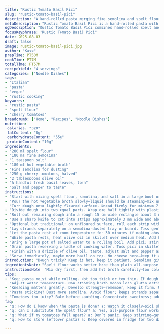 ```yaml
---
title: "Rustic Tomato Basil Pici"
slug: "rustic-tomato-basil-pici"
description: "A hand-rolled pasta merging fine semolina and spelt flour for robustness. Replaces water with hot vegetable broth for depth. Rolled into rough strands, then tossed with quick sautéed cherry tomatoes and fresh basil. Keeps firm bite with brief 7-minute cook. Finished with oil infusion and reserved pasta water for silkiness. Vegan, dairy-free, and nut-free."
metaDescription: "Rustic Tomato Basil Pici is a hand-rolled pasta with deep flavor from vegetable broth, tossed with cherry tomatoes and fresh basil."
ogDescription: "Rustic Tomato Basil Pici combines hand-rolled spelt and semolina pasta with sautéed cherry tomatoes and fresh basil for a robust vegan dish."
focusKeyphrase: "Rustic Tomato Basil Pici"
date: 2025-08-03
draft: false
image: rustic-tomato-basil-pici.jpg
author: "Kate"
prepTime: PT50M
cookTime: PT7M
totalTime: PT57M
recipeYield: "4 servings"
categories: ["Noodle Dishes"]
tags:
- "Italian"
- "pasta"
- "vegan"
- "rustic cooking"
keywords:
- "rustic pasta"
- "spelt flour"
- "cherry tomatoes"
breadcrumb: ["Home", "Recipes", "Noodle Dishes"]
nutrition: 
 calories: "320"
 fatContent: "8g"
 carbohydrateContent: "55g"
 proteinContent: "10g"
ingredients:
- "280 ml spelt flour"
- "180 ml fine semolina"
- "1 teaspoon salt"
- "180 ml hot vegetable broth"
- "Fine semolina for dusting"
- "250 g cherry tomatoes, halved"
- "2 tablespoons olive oil"
- "A handful fresh basil leaves, torn"
- "Salt and pepper to taste"
instructions:
- "Start with mixing spelt flour, semolina, and salt in a large bowl or food processor."
- "Pour the hot vegetable broth slowly—liquid should be steaming—mix until dough just starts coming together. Hot broth activates gluten differently, giving the dough subtle elasticity."
- "Turn dough onto lightly floured surface. Knead firmly for minimum 7 minutes by hand or 4 minutes in a stand mixer with dough hook. Proper gluten development gives that rustic chewiness. Dough should feel supple, not sticky. If sticky, sprinkle tiny semolina while kneading."
- "Divide dough into two equal parts. Wrap one half tightly with plastic wrap to prevent drying."
- "Roll out remaining dough into a rough 15 cm wide rectangle about 3 mm thick. Don’t fuss about perfect edges; rustic means variable."
- "Use a sharp knife to cut into strips approximately 3 mm wide and about 15 cm long. If strips stick, dust lightly with semolina. Avoid flour here; semolina adds grit and grip."
- "Optional but traditional: on unfloured surface, roll each strip with fingertips, pressing slightly to round the edges. It’s tactile—feel the dough thin out without breaking."
- "Lay strands separately on a semolina-dusted tray or board. Toss gently in more semolina to coat and guard against sticking during rest."
- "Let the pasta rest at room temperature for 30 minutes if making ahead; speeds cooking and keeps shape intact."
- "While pasta rests, heat olive oil in skillet over medium heat. Add halved cherry tomatoes, season lightly with salt and pepper. Stir frequently; skins will soften, some juice releases—aroma intensifies. Cook about 4-5 minutes, tomatoes break down but keep slight texture."
- "Bring a large pot of salted water to a rolling boil. Add pici; stirring occasionally to stop strands clumping. Fresh pasta cues: they’ll bob to surface, slightly swollen, but still firm to touch—about 7 minutes cooking time."
- "Drain pasta reserving a ladle of cooking water. Toss pici in skillet with tomatoes, add torn basil leaves. Splash some pasta water to coat strands; adds smooth silkiness without heaviness."
- "Finish with a drizzle of olive oil, taste, adjust salt and pepper as needed."
- "Serve immediately, maybe more basil on top. No cheese here—keep it clean, bright, herbaceous."
introduction: "Dough tricky? Keep it hot, keep it patient. Semolina gives that tooth, spelt adds a rustic nuttiness flavor-wise and texture-wise. Water swapped for broth adds faint umami. Rolling rough cuts? Perfect. No machines. No fuss. Roll with fingers, slight pressure, not crushing. Fresh pasta softens fast in boiling water. Cook long enough for tenderness but still firm—listen for tender bounce and flicker on surface. Toss in separately cooked tomatoes, bright fresh basil. That’s your twist—lightness and fresh punch. No dairy. No fuss. Simple pantry pantry pantry."
ingredientsNote: "Spelt flour works better here than plain all-purpose if you can get it—more chew, better flavor, holds shape under boiling. Semolina fineness is key; gritty semolina for dusting keeps pici strands separate without clumping. Vegetable broth warmer than plain water helps starter gluten activation and adds subtle aroma. Cherry tomatoes can be swapped with small plum tomatoes or even slow-roasted if you want sweetness concentrated. Basil optional but recommended for that herb burst. Olive oil is non-negotiable—finishes pasta and cooking tomatoes with a richness that balances acidity."
instructionsNote: "Mix dry first, then add hot broth carefully—too cold or too hot will change dough behavior. Knead until elastic but still soft; dough should be tacky but not sticky. Cut uniformly but don't obsess about perfect bands—rustic means uneven size helps hold sauce differently. Rolling each strip smooth removes sharp edges that can tear during cooking. Pasta needs immediate semolina dusting or risk sticking—don't skip this classic step. Cook pasta in plenty of boiling salted water; the pici will float up when nearly done; test by biting—should offer slight resistance, not mush. Save cooking water for sauce—starchy liquid binds flavors in pan. Tossing warm tomatoes rather than mixing cooked ingredients lets fresh herbs keep bright. Season last—always adjust salt at the end. Avoid overcooking tomatoes—they should burst but retain shape to contrast pasta texture."
tips:
- "Keep pasta moist while rolling. Not too thick or too thin. If dough tears, gently patch it; glue it together with a pinch of water."
- "Adjust water temperature. Non-steaming broth means less gluten activation. Keep it hot; improve elasticity for that coveted chew."
- "Kneading matters greatly. Develop strength—remember, keep it firm. Use semolina during kneading if it gets too tacky. Check texture."
- "Pasta sticking? Dust more semolina. Avoid flour; keeps strands separate. Transfer carefully onto trays. Let rest if making ahead."
- "Tomatoes too juicy? Bake before sautéing. Concentrate sweetness; adds depth. Skip cooling after. Hot to hot, fresh herbs added last."
faq:
- "q: How do I know when the pasta is done? a: Watch it closely—pici should float. Test bite—should resist slightly but not hard."
- "q: Can I substitute the spelt flour? a: Yes, all-purpose flour works fine, but lose some nuttiness in texture. Try durum for a firmer bite."
- "q: What if my tomatoes fall apart? a: Don’t panic. Keep stirring—get those juices flowing. Can add a splash of broth to bind."
- "q: How to store leftover pasta? a: Keep covered in fridge for two days at most. Reheat quickly in boiling water. Another option—freezing under semolina."

---
```

